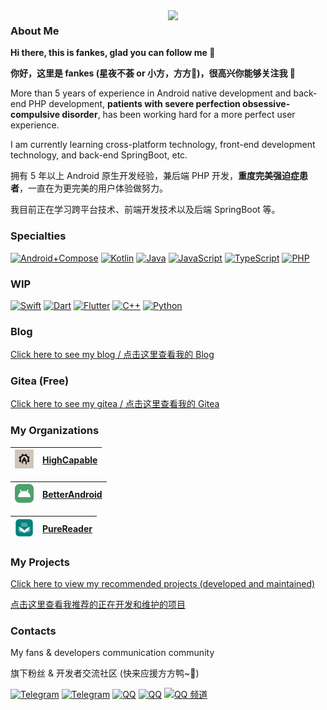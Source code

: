 <img width="50%" align="right" src="https://github-readme-stats.vercel.app/api?username=fankes" />

### About Me

**Hi there, this is fankes, glad you can follow me 👋**

**你好，这里是 fankes (星夜不荟 or 小方，方方🥰)，很高兴你能够关注我 👋**

More than 5 years of experience in Android native development and back-end PHP development, **patients with severe perfection obsessive-compulsive disorder**, has been working hard for a more perfect user experience.

I am currently learning cross-platform technology, front-end development technology, and back-end SpringBoot, etc.

拥有 5 年以上 Android 原生开发经验，兼后端 PHP 开发，**重度完美强迫症患者**，一直在为更完美的用户体验做努力。

我目前正在学习跨平台技术、前端开发技术以及后端 SpringBoot 等。

### Specialties

[![Android+Compose](https://img.shields.io/badge/-Android%20+%20Jetpack%20Compose-3DDC84?style=flat&logo=Android&logoColor=white)](#)
[![Kotlin](https://img.shields.io/badge/-Kotlin-7F52FF?style=flat&logo=kotlin&logoColor=white)](#)
[![Java](https://img.shields.io/badge/-Java-007396?style=flat&logo=java&logoColor=white)](#)
[![JavaScript](https://img.shields.io/badge/-JavaScript-ffcc00?style=flat&logo=javascript&logoColor=white)](#)
[![TypeScript](https://img.shields.io/badge/-TypeScript-4476c0?style=flat&logo=typescript&logoColor=white)](#)
[![PHP](https://img.shields.io/badge/-PHP-777BB4?style=flat&logo=php&logoColor=white)](#)

### WIP

[![Swift](https://img.shields.io/badge/-Swift-e5583c?style=flat&logo=swift&logoColor=white)](#)
[![Dart](https://img.shields.io/badge/-Dart-245797?style=flat&logo=dart&logoColor=white)](#)
[![Flutter](https://img.shields.io/badge/-Flutter-6ecdf8?style=flat&logo=flutter&logoColor=white)](#)
[![C++](https://img.shields.io/badge/-C++-00599C?style=flat&logo=c%2B%2B&logoColor=white)](#)
[![Python](https://img.shields.io/badge/-Python-3776AB?style=flat&logo=python&logoColor=white)](#)

### Blog

[Click here to see my blog / 点击这里查看我的 Blog](https://blog.fankes.com)

### Gitea (Free)

[Click here to see my gitea / 点击这里查看我的 Gitea](https://gitea.fankes.com)

### My Organizations
  
| <img src="https://github.com/HighCapable/.github/blob/main/img-src/logo.jpg?raw=true" width = "30" height = "30" alt="LOGO"/> | [HighCapable](https://github.com/HighCapable) |
|-------------------------------------------------------------------------------------------------------------------------------|-----------------------------------------------|

| <img src="https://github.com/BetterAndroid/.github/blob/main/img-src/logo.png?raw=true" width = "30" height = "30" alt="LOGO"/> | [BetterAndroid](https://github.com/BetterAndroid) |
| ------------------------------------------------------------------------------------------------------------------------------- | ------------------------------------------------- |

| <img src="https://github.com/PureReader/.github/blob/main/img-src/logo.png?raw=true" width = "30" height = "30" alt="LOGO"/> | [PureReader](https://github.com/PureReader) |
|------------------------------------------------------------------------------------------------------------------------------|---------------------------------------------|

### My Projects

[Click here to view my recommended projects (developed and maintained)](https://github.com/fankes/fankes/blob/main/project-promote/README.md)

[点击这里查看我推荐的正在开发和维护的项目](https://github.com/fankes/fankes/blob/main/project-promote/README-zh-CN.md)

### Contacts

My fans & developers communication community

旗下粉丝 & 开发者交流社区 (快来应援方方鸭~🥰)

[![Telegram](https://img.shields.io/badge/discussion-Telegram-blue.svg?logo=telegram)](https://t.me/XiaofangInternet)
[![Telegram](https://img.shields.io/badge/discussion%20dev-Telegram-blue.svg?logo=telegram)](https://t.me/HighCapable_Dev)
[![QQ](https://img.shields.io/badge/discussion-QQ-blue.svg?logo=tencent-qq&logoColor=red)](https://qm.qq.com/cgi-bin/qm/qr?k=dp2h5YhWiga9WWb_Oh7kSHmx01X8I8ii&jump_from=webapi&authKey=Za5CaFP0lk7+Zgsk2KpoBD7sSaYbeXbsDgFjiWelOeH4VSionpxFJ7V0qQBSqvFM)
[![QQ](https://img.shields.io/badge/discussion%20开发者-QQ-blue.svg?logo=tencent-qq&logoColor=red)](https://qm.qq.com/cgi-bin/qm/qr?k=Pnsc5RY6N2mBKFjOLPiYldbAbprAU3V7&jump_from=webapi&authKey=X5EsOVzLXt1dRunge8ryTxDRrh9/IiW1Pua75eDLh9RE3KXE+bwXIYF5cWri/9lf)
[![QQ 频道](https://img.shields.io/badge/discussion-QQ%20频道-blue.svg?logo=tencent-qq&logoColor=red)](https://pd.qq.com/s/44gcy28h)